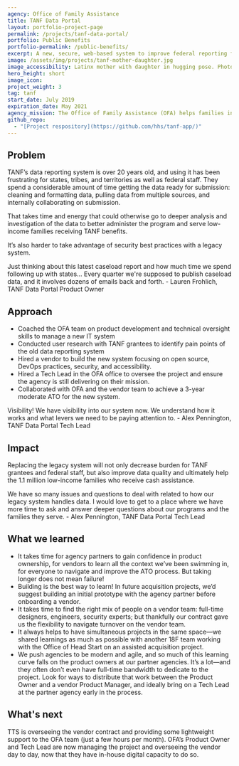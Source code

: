 ```yaml
---
agency: Office of Family Assistance
title: TANF Data Portal
layout: portfolio-project-page
permalink: /projects/tanf-data-portal/
portfolio: Public Benefits
portfolio-permalink: /public-benefits/
excerpt: A new, secure, web-based system to improve federal reporting for Temporary Assistance for Needy Families (TANF) grantees and federal staff.
image: /assets/img/projects/tanf-mother-daughter.jpg
image_accessibility: Latinx mother with daughter in hugging pose. Photo by Jhon David on Unsplash
hero_height: short
image_icon:
project_weight: 3
tag: tanf
start_date: July 2019
expiration_date: May 2021
agency_mission: The Office of Family Assistance (OFA) helps families in need by administering federal grants that promote economic security and stability.
github_repo:
  - "[Project respository](https://github.com/hhs/tanf-app/)"
---
```


## Problem

TANF’s data reporting system is over 20 years old, and using it has been frustrating for states, tribes, and territories as well as federal staff. They spend a considerable amount of time getting the data ready for submission: cleaning and formatting data, pulling data from multiple sources, and internally collaborating on submission. 

That takes time and energy that could otherwise go to deeper analysis and investigation of the data to better administer the program and serve low-income families receiving TANF benefits.

It’s also harder to take advantage of security best practices with a legacy system. 

<div class="testimonial-blockquote">
  Just thinking about this latest caseload report and how much time we spend following up with states… Every quarter we're supposed to publish caseload data, and it involves dozens of emails back and forth.
    <span>- Lauren Frohlich, TANF Data Portal Product Owner</span>
</div>

## Approach

* Coached the OFA team on product development and technical oversight skills to manage a new IT system
* Conducted user research with TANF grantees to identify pain points of the old data reporting system
* Hired a vendor to build the new system focusing on open source, DevOps practices, security, and accessibility.
* Hired a Tech Lead in the OFA office to oversee the project and ensure the agency is still delivering on their mission. 
* Collaborated with OFA and the vendor team to achieve a 3-year moderate ATO for the new system.

<div class="testimonial-blockquote">
  Visibility! We have visibility into our system now. We understand how it works and what levers we need to be paying attention to.
    <span>- Alex Pennington, TANF Data Portal Tech Lead</span>
</div>

## Impact 

Replacing the legacy system will not only decrease burden for TANF grantees and federal staff, but also improve data quality and ultimately help the 1.1 million low-income families who receive cash assistance. 

<div class="testimonial-blockquote">
  We have so many issues and questions to deal with related to how our legacy system handles data. I would love to get to a place where we have more time to ask and answer deeper questions about our programs and the families they serve.
    <span>- Alex Pennington, TANF Data Portal Tech Lead</span>
</div>

## What we learned

* It takes time for agency partners to gain confidence in product ownership, for vendors to learn all the context we’ve been swimming in, for everyone to navigate and improve the ATO process. But taking longer does not mean failure! 
* Building is the best way to learn! In future acquisition projects, we’d suggest building an initial prototype with the agency partner before onboarding a vendor. 
* It takes time to find the right mix of people on a vendor team: full-time designers, engineers, security experts; but thankfully our contract gave us the flexibility to navigate turnover on the vendor team.
* It always helps to have simultaneous projects in the same space—we shared learnings as much as possible with another 18F team working with the Office of Head Start on an assisted acquisition project.
* We push agencies to be modern and agile, and so much of this learning curve falls on the product owners at our partner agencies. It’s a lot—and they often don’t even have full-time bandwidth to dedicate to the project.  Look for ways to distribute that work between the Product Owner and a vendor Product Manager, and ideally bring on a Tech Lead at the partner agency early in the process.

## What's next

TTS is overseeing the vendor contract and providing some lightweight support to the OFA team (just a few hours per month). OFA’s Product Owner and Tech Lead are now managing the project and overseeing the vendor day to day, now that they have in-house digital capacity to do so.